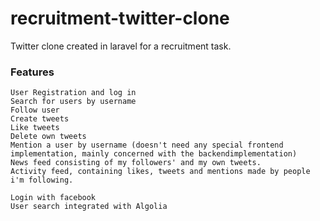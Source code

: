 # recruitment-twitter-clone
Twitter clone created in laravel for a recruitment task.

### Features ###
    User Registration and log in
    Search for users by username
    Follow user
    Create tweets
    Like tweets
    Delete own tweets
    Mention a user by username (doesn't need any special frontend implementation, mainly concerned with the backendimplementation)
    News feed consisting of my followers' and my own tweets.
    Activity feed, containing likes, tweets and mentions made by people i'm following.

    Login with facebook
    User search integrated with Algolia
